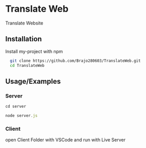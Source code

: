 
# Translate Web

Translate Website




## Installation

Install my-project with npm

```bash
  git clone https://github.com/Brajo280603/TranslateWeb.git
  cd TranslateWeb
```
    
## Usage/Examples

### Server
```javascript
cd server

node server.js
```

### Client
open Client Folder with VSCode and run with Live Server

